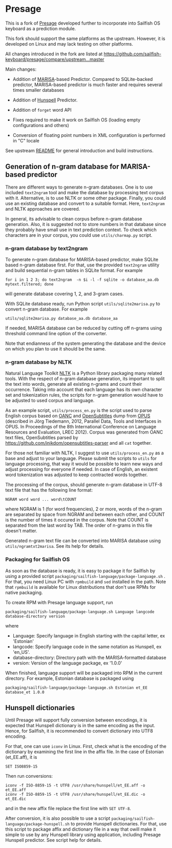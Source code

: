 # Presage

This is a fork of [Presage](http://presage.sourceforge.net/) developed further 
to incorporate into Sailfish OS keyboard as a prediction module.

This fork should support the same platforms as the upstream. However, it is developed on 
Linux and may lack testing on other platforms.

All changes introduced in the fork are listed at https://github.com/sailfish-keyboard/presage/compare/upstream...master

Main changes:

* Addition of
  [MARISA](http://s-yata.github.io/marisa-trie/docs/readme.en.html)-based
  Predictor. Compared to SQLite-backed predictor, MARISA-based
  predictor is much faster and requires several times smaller
  databases
  
* Addition of
  [Hunspell](https://github.com/hunspell)
  Predictor.

* Addition of `forget` word API
  
* Fixes required to make it work on Sailfish OS (loading empty
  configurations and others)
  
* Conversion of floating point numbers in XML configuration is
  performed in "C" locale
  
  
See upstream [README](https://github.com/rinigus/presage/blob/master/README) for general introduction
and build instructions.


## Generation of n-gram database for MARISA-based predictor

There are different ways to generate n-gram databases. One is to use
included `text2ngram` tool and make the database by processing text
corpus with it. Alternative, is to use NLTK or some other
package. Finally, you could use an existing database and convert to a
suitable format. Here, `text2ngram` and NLTK approaches are covered.

In general, its advisable to clean corpus before n-gram database
generation. Also, it is suggested not to store numbers in that
database since they probably have small use in text prediction
context. To check which characters are in your corpus, you could use
`utils/charmap.py` script.


### n-gram database by text2ngram

To generate n-gram database for MARISA-based predictor, make SQLite
based n-gram database first. For that, use the provided `text2ngram`
utility and build sequential n-gram tables in SQLite format. For example

```
for i in 1 2 3; do text2ngram  -n $i -l -f sqlite -o database_aa.db mytext.filtered; done
```

will generate database covering 1, 2, and 3-gram cases. 

With SQLite database ready, run Python script `utils/sqlite2marisa.py`
to convert n-gram database. For example

```
utils/sqlite2marisa.py database_aa.db database_aa
```

If needed, MARISA database can be reduced by cutting off n-grams using
threshold command line option of the converter.

Note that endianness of the system generating the database and
the device on which you plan to use it should be the same.


### n-gram database by NLTK

Natural Language Toolkit [NLTK](http://www.nltk.org/) is a Python
library packaging many related tools. With the respect of n-gram
database generation, its important to split the text into words,
generate all existing n-grams and count their occurrence. Taking into
account that each language has its own character set and tokenization
rules, the scripts for n-gram generation would have to be adjusted to
used corpus and language.

As an example script, `utils/process_en.py` is the script used to
parse English corpus based on [OANC](http://www.anc.org/) and
[OpenSubtitles](http://www.opensubtitles.org/) dump from
[OPUS](http://opus.lingfil.uu.se) (described in Jörg Tiedemann, 2012,
Parallel Data, Tools and Interfaces in OPUS. In Proceedings of the 8th
International Conference on Language Resources and Evaluation, LREC
2012). Corpus was generated from OANC text files, OpenSubtitles parsed
by https://github.com/inikdom/opensubtitles-parser and all `cat`
together.

For those not familiar with NLTK, I suggest to use
`utils/process_en.py` as a base and adjust to your language. Please
submit the scripts to `utils` for language processing, that way it
would be possible to learn new ways and adjust processing for everyone
if needed. In case of English, an existent word tokenization was
adjusted to keep contracted words together.

The processing of the corpus, should generate n-gram database in UTF-8
text file that has the following line format:

```
NGRAM word word ... word\tCOUNT
```

where NGRAM is 1 (for word frequencies), 2 or more, words of the
n-gram are separated by space from NGRAM and between each other, and
COUNT is the number of times it occured in the corpus. Note that COUNT
is separated from the last word by TAB. The order of n-grams in this
file doesn't matter.

Generated n-gram text file can be converted into MARISA database using
`utils/ngramtxt2marisa`. See its help for details.



### Packaging for Sailfish OS

As soon as the database is ready, it is easy to package it for
Sailfish by using a provided script
`packaging/sailfish-language/package-language.sh` . For that, you need Linux PC
with `rpmbuild` and `sed` installed in the path. Note that `rpmbuild` is available
for Linux distributions that don't use RPMs for native packaging. 

To create RPM with Presage language support, run

```
packaging/sailfish-language/package-language.sh Language langcode database-directory version
```

where 

* Language: Specify language in English starting with the capital letter, ex 'Estonian'
* langcode: Specify language code in the same notation as Hunspell, ex 'en_US'.
* database-directory: Directory path with the MARISA-formatted database
* version: Version of the language package, ex '1.0.0'

When finished, language support will be packaged into RPM in the current directory. For example, 
Estonian database is packaged using

```
packaging/sailfish-language/package-language.sh Estonian et_EE database_et 1.0.0
```

## Hunspell dictionaries

Until Presage will support fully conversion between encodings, it is
expected that Hunspell dictionary is in the same encoding as the
input. Hence, for Sailfish, it is recommended to convert dictionary
into UTF8 encoding. 

For that, one can use `iconv` in Linux. First, check what is the
encoding of the dictionary by examining the first line in the affix
file. In the case of Estonian (et_EE.aff), it is

```
SET ISO8859-15
```

Then run conversions:

```
iconv -f ISO-8859-15 -t UTF8 /usr/share/hunspell/et_EE.aff -o et_EE.aff
iconv -f ISO-8859-15 -t UTF8 /usr/share/hunspell/et_EE.dic -o et_EE.dic
```

and in the new affix file replace the first line with `SET UTF-8`.

After conversion, it is also possible to use a script
`packaging/sailfish-language/package-hunspell.sh` to provide Hunspell
dictionaries. For that, use this script to package affix and
dictionary file in a way that owill make it simple to use by any
Hunspell library using application, including Presage Hunspell
predictor. See script help for details.
